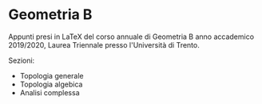 # Geometria B

Appunti presi in LaTeX del corso annuale di Geometria B anno accademico 2019/2020,
Laurea Triennale presso l'Università di Trento.

Sezioni:
- Topologia generale
- Topologia algebica
- Analisi complessa
